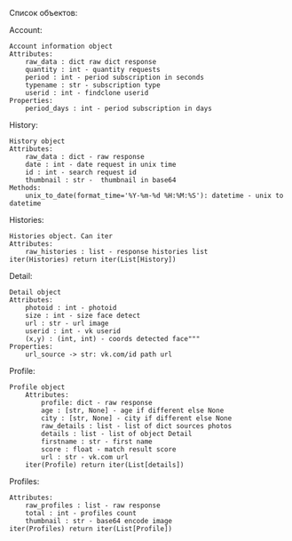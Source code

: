 Список объектов:

Account:

    Account information object
    Attributes:
        raw_data : dict raw dict response
        quantity : int - quantity requests
        period : int - period subscription in seconds
        typename : str - subscription type
        userid : int - findclone userid
    Properties:
        period_days : int - period subscription in days

History:

    History object
    Attributes:
        raw_data : dict - raw response
        date : int - date request in unix time
        id : int - search request id
        thumbnail : str -  thumbnail in base64
    Methods:
        unix_to_date(format_time='%Y-%m-%d %H:%M:%S'): datetime - unix to datetime

Histories:
    
    Histories object. Can iter
    Attributes:
        raw_histories : list - response histories list
    iter(Histories) return iter(List[History])
    
    
Detail:

    Detail object
    Attributes:
        photoid : int - photoid
        size : int - size face detect
        url : str - url image
        userid : int - vk userid
        (x,y) : (int, int) - coords detected face"""
    Properties:
        url_source -> str: vk.com/id path url

Profile:

    Profile object
        Attributes:
            profile: dict - raw response
            age : [str, None] - age if different else None
            city : [str, None] - city if different else None
            raw_details : list - list of dict sources photos
            details : list - list of object Detail
            firstname : str - first name
            score : float - match result score
            url : str - vk.com url
        iter(Profile) return iter(List[details])

Profiles:
    
    Attributes:
        raw_profiles : list - raw response
        total : int - profiles count
        thumbnail : str - base64 encode image
    iter(Profiles) return iter(List[Profile])